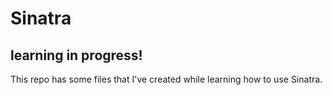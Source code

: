 Sinatra
==
learning in progress!
--
This repo has some files that I've created while learning how to use Sinatra.
